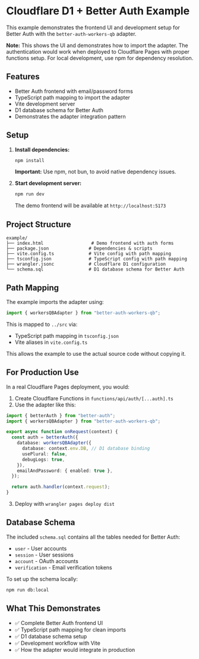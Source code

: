 # Cloudflare D1 + Better Auth Example

This example demonstrates the frontend UI and development setup for Better Auth with the `better-auth-workers-qb` adapter.

**Note:** This shows the UI and demonstrates how to import the adapter. The authentication would work when deployed to Cloudflare Pages with proper functions setup. For local development, use npm for dependency resolution.

## Features

- Better Auth frontend with email/password forms
- TypeScript path mapping to import the adapter
- Vite development server
- D1 database schema for Better Auth
- Demonstrates the adapter integration pattern

## Setup

1. **Install dependencies:**
   ```bash
   npm install
   ```
   
   **Important:** Use npm, not bun, to avoid native dependency issues.

2. **Start development server:**
   ```bash
   npm run dev
   ```

   The demo frontend will be available at `http://localhost:5173`

## Project Structure

```
example/
├── index.html                  # Demo frontend with auth forms
├── package.json               # Dependencies & scripts  
├── vite.config.ts             # Vite config with path mapping
├── tsconfig.json              # TypeScript config with path mapping
├── wrangler.jsonc             # Cloudflare D1 configuration
└── schema.sql                 # D1 database schema for Better Auth
```

## Path Mapping

The example imports the adapter using:

```typescript
import { workersQBAdapter } from "better-auth-workers-qb";
```

This is mapped to `../src` via:
- TypeScript path mapping in `tsconfig.json` 
- Vite aliases in `vite.config.ts`

This allows the example to use the actual source code without copying it.

## For Production Use

In a real Cloudflare Pages deployment, you would:

1. Create Cloudflare Functions in `functions/api/auth/[...auth].ts`
2. Use the adapter like this:

```typescript
import { betterAuth } from "better-auth";
import { workersQBAdapter } from "better-auth-workers-qb";

export async function onRequest(context) {
  const auth = betterAuth({
    database: workersQBAdapter({
      database: context.env.DB, // D1 database binding
      usePlural: false,
      debugLogs: true,
    }),
    emailAndPassword: { enabled: true },
  });

  return auth.handler(context.request);
}
```

3. Deploy with `wrangler pages deploy dist`

## Database Schema

The included `schema.sql` contains all the tables needed for Better Auth:
- `user` - User accounts
- `session` - User sessions  
- `account` - OAuth accounts
- `verification` - Email verification tokens

To set up the schema locally:
```bash
npm run db:local
```

## What This Demonstrates

- ✅ Complete Better Auth frontend UI
- ✅ TypeScript path mapping for clean imports
- ✅ D1 database schema setup
- ✅ Development workflow with Vite
- ✅ How the adapter would integrate in production